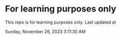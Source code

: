 # For learning purposes only
This repo is for learning purposes only.
Last updated at

Sunday, November 26, 2023 3:11:30 AM

